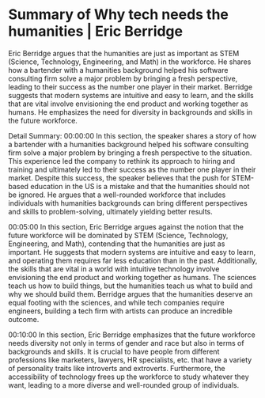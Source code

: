 # Summary of Why tech needs the humanities | Eric Berridge

Eric Berridge argues that the humanities are just as important as STEM (Science, Technology, Engineering, and Math) in the workforce. He shares how a bartender with a humanities background helped his software consulting firm solve a major problem by bringing a fresh perspective, leading to their success as the number one player in their market. Berridge suggests that modern systems are intuitive and easy to learn, and the skills that are vital involve envisioning the end product and working together as humans. He emphasizes the need for diversity in backgrounds and skills in the future workforce.

Detail Summary: 
00:00:00
In this section, the speaker shares a story of how a bartender with a humanities background helped his software consulting firm solve a major problem by bringing a fresh perspective to the situation. This experience led the company to rethink its approach to hiring and training and ultimately led to their success as the number one player in their market. Despite this success, the speaker believes that the push for STEM-based education in the US is a mistake and that the humanities should not be ignored. He argues that a well-rounded workforce that includes individuals with humanities backgrounds can bring different perspectives and skills to problem-solving, ultimately yielding better results.

00:05:00
In this section, Eric Berridge argues against the notion that the future workforce will be dominated by STEM (Science, Technology, Engineering, and Math), contending that the humanities are just as important. He suggests that modern systems are intuitive and easy to learn, and operating them requires far less education than in the past. Additionally, the skills that are vital in a world with intuitive technology involve envisioning the end product and working together as humans. The sciences teach us how to build things, but the humanities teach us what to build and why we should build them. Berridge argues that the humanities deserve an equal footing with the sciences, and while tech companies require engineers, building a tech firm with artists can produce an incredible outcome.

00:10:00
In this section, Eric Berridge emphasizes that the future workforce needs diversity not only in terms of gender and race but also in terms of backgrounds and skills. It is crucial to have people from different professions like marketers, lawyers, HR specialists, etc. that have a variety of personality traits like introverts and extroverts. Furthermore, the accessibility of technology frees up the workforce to study whatever they want, leading to a more diverse and well-rounded group of individuals.

